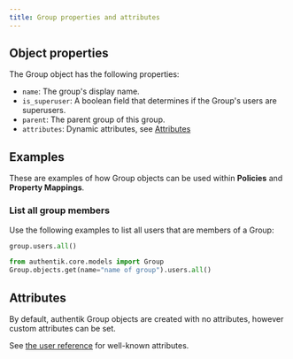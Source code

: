 ```yaml
---
title: Group properties and attributes
---
```


## Object properties

The Group object has the following properties:

- `name`: The group's display name.
- `is_superuser`: A boolean field that determines if the Group's users are superusers.
- `parent`: The parent group of this group.
- `attributes`: Dynamic attributes, see [Attributes](#attributes)

## Examples

These are examples of how Group objects can be used within **Policies** and **Property Mappings**.

### List all group members

Use the following examples to list all users that are members of a Group:

```python title="Get all members of a Group object"
group.users.all()
```

```python title="Define a Group object based on name and get all of its members"
from authentik.core.models import Group
Group.objects.get(name="name of group").users.all()
```

## Attributes

By default, authentik Group objects are created with no attributes, however custom attributes can be set.

See [the user reference](../user/user_ref.mdx#attributes) for well-known attributes.
